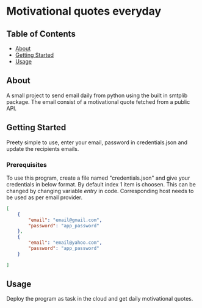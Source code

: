 # Motivational quotes everyday

## Table of Contents

- [About](#about)
- [Getting Started](#getting_started)
- [Usage](#usage)

## About <a name = "about"></a>

A small project to send email daily from python using the built in smtplib package.
The email consist of a motivational quote fetched from a public API.

## Getting Started <a name = "getting_started"></a>

Preety simple to use, enter your email, password in credentials.json and update the recipients emails.

### Prerequisites

To use this program, create a file named "credentials.json" and give your credentials in below format. By default index 1 item is choosen. This can be changed by changing variable *entry* in code. Corresponding host needs to be used as per email provider.

```json
[
    {
        "email": "email@gmail.com",
        "password": "app_password"
    },
    {
        "email": "email@yahoo.com",
        "password": "app_password"
    }

]
```


## Usage <a name = "usage"></a>

Deploy the program as task in the cloud and get daily motivational quotes.
